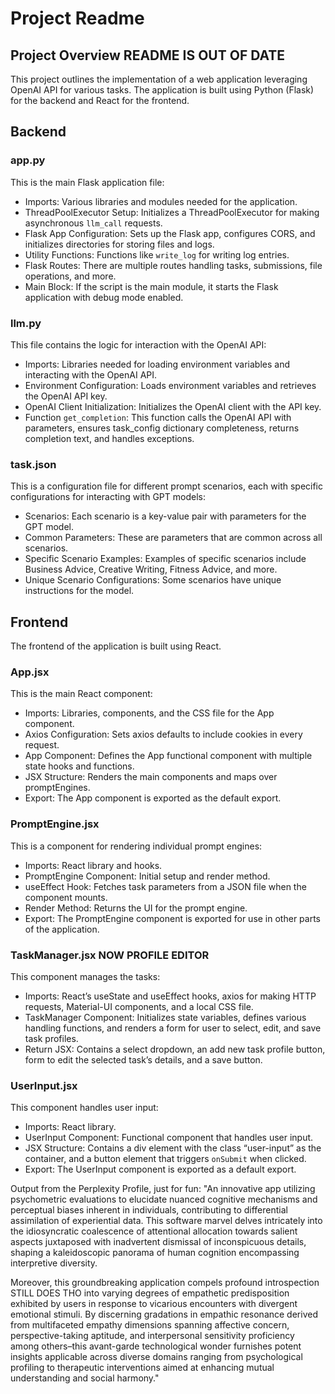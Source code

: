 # Project Readme

## Project Overview README IS OUT OF DATE

This project outlines the implementation of a web application leveraging OpenAI API for various tasks. The application is built using Python (Flask) for the backend and React for the frontend.

## Backend

### app.py

This is the main Flask application file:

- Imports: Various libraries and modules needed for the application.
- ThreadPoolExecutor Setup: Initializes a ThreadPoolExecutor for making asynchronous `llm_call` requests.
- Flask App Configuration: Sets up the Flask app, configures CORS, and initializes directories for storing files and logs.
- Utility Functions: Functions like `write_log` for writing log entries.
- Flask Routes: There are multiple routes handling tasks, submissions, file operations, and more.
- Main Block: If the script is the main module, it starts the Flask application with debug mode enabled.

### llm.py

This file contains the logic for interaction with the OpenAI API:

- Imports: Libraries needed for loading environment variables and interacting with the OpenAI API.
- Environment Configuration: Loads environment variables and retrieves the OpenAI API key.
- OpenAI Client Initialization: Initializes the OpenAI client with the API key.
- Function `get_completion`: This function calls the OpenAI API with parameters, ensures task_config dictionary completeness, returns completion text, and handles exceptions.

### task.json

This is a configuration file for different prompt scenarios, each with specific configurations for interacting with GPT models:

- Scenarios: Each scenario is a key-value pair with parameters for the GPT model.
- Common Parameters: These are parameters that are common across all scenarios.
- Specific Scenario Examples: Examples of specific scenarios include Business Advice, Creative Writing, Fitness Advice, and more.
- Unique Scenario Configurations: Some scenarios have unique instructions for the model.

## Frontend

The frontend of the application is built using React.

### App.jsx

This is the main React component:

- Imports: Libraries, components, and the CSS file for the App component.
- Axios Configuration: Sets axios defaults to include cookies in every request.
- App Component: Defines the App functional component with multiple state hooks and functions.
- JSX Structure: Renders the main components and maps over promptEngines.
- Export: The App component is exported as the default export.

### PromptEngine.jsx

This is a component for rendering individual prompt engines:

- Imports: React library and hooks.
- PromptEngine Component: Initial setup and render method.
- useEffect Hook: Fetches task parameters from a JSON file when the component mounts.
- Render Method: Returns the UI for the prompt engine.
- Export: The PromptEngine component is exported for use in other parts of the application.

### TaskManager.jsx NOW PROFILE EDITOR

This component manages the tasks:

- Imports: React’s useState and useEffect hooks, axios for making HTTP requests, Material-UI components, and a local CSS file.
- TaskManager Component: Initializes state variables, defines various handling functions, and renders a form for user to select, edit, and save task profiles.
- Return JSX: Contains a select dropdown, an add new task profile button, form to edit the selected task’s details, and a save button.

### UserInput.jsx

This component handles user input:

- Imports: React library.
- UserInput Component: Functional component that handles user input.
- JSX Structure: Contains a div element with the class “user-input” as the container, and a button element that triggers `onSubmit` when clicked.
- Export: The UserInput component is exported as a default export.

Output from the Perplexity Profile, just for fun: "An innovative app utilizing psychometric evaluations to elucidate nuanced cognitive mechanisms and perceptual biases inherent in individuals, contributing to differential assimilation of experiential data. This software marvel delves intricately into the idiosyncratic coalescence of attentional allocation towards salient aspects juxtaposed with inadvertent dismissal of inconspicuous details, shaping a kaleidoscopic panorama of human cognition encompassing interpretive diversity.

Moreover, this groundbreaking application compels profound introspection STILL DOES THO into varying degrees of empathetic predisposition exhibited by users in response to vicarious encounters with divergent emotional stimuli. By discerning gradations in empathic resonance derived from multifaceted empathy dimensions spanning affective concern, perspective-taking aptitude, and interpersonal sensitivity proficiency among others–this avant-garde technological wonder furnishes potent insights applicable across diverse domains ranging from psychological profiling to therapeutic interventions aimed at enhancing mutual understanding and social harmony."
